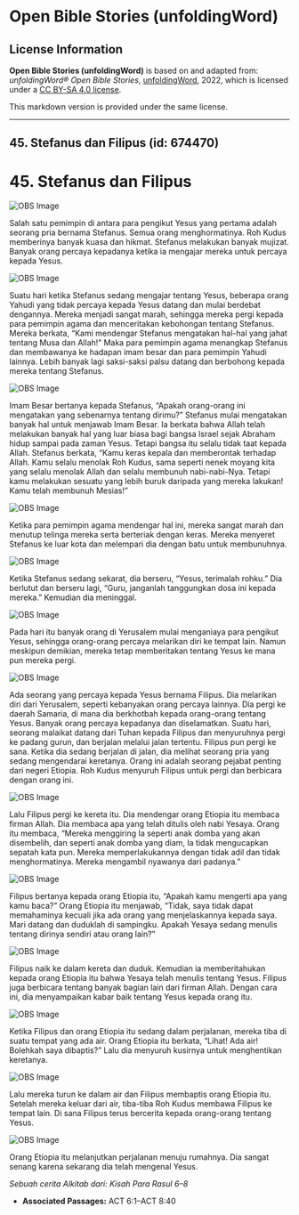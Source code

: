 # Open Bible Stories (unfoldingWord)

## License Information

**Open Bible Stories (unfoldingWord)** is based on and adapted from: _unfoldingWord® Open Bible Stories_, [unfoldingWord](https://unfoldingword.org/utw), 2022, which is licensed under a [CC BY-SA 4.0 license](https://creativecommons.org/licenses/by-sa/4.0/legalcode.en).

This markdown version is provided under the same license.



--------------------------------

## 45. Stefanus dan Filipus (id: 674470)

45\. Stefanus dan Filipus
=========================

![OBS Image](https://cdn.door43.org/obs/jpg/360px/obs-en-45-01.jpg)

Salah satu pemimpin di antara para pengikut Yesus yang pertama adalah seorang pria bernama Stefanus. Semua orang menghormatinya. Roh Kudus memberinya banyak kuasa dan hikmat. Stefanus melakukan banyak mujizat. Banyak orang percaya kepadanya ketika ia mengajar mereka untuk percaya kepada Yesus.

![OBS Image](https://cdn.door43.org/obs/jpg/360px/obs-en-45-02.jpg)

Suatu hari ketika Stefanus sedang mengajar tentang Yesus, beberapa orang Yahudi yang tidak percaya kepada Yesus datang dan mulai berdebat dengannya. Mereka menjadi sangat marah, sehingga mereka pergi kepada para pemimpin agama dan menceritakan kebohongan tentang Stefanus. Mereka berkata, “Kami mendengar Stefanus mengatakan hal\-hal yang jahat tentang Musa dan Allah!” Maka para pemimpin agama menangkap Stefanus dan membawanya ke hadapan imam besar dan para pemimpin Yahudi lainnya. Lebih banyak lagi saksi\-saksi palsu datang dan berbohong kepada mereka tentang Stefanus.

![OBS Image](https://cdn.door43.org/obs/jpg/360px/obs-en-45-03.jpg)

Imam Besar bertanya kepada Stefanus, “Apakah orang\-orang ini mengatakan yang sebenarnya tentang dirimu?” Stefanus mulai mengatakan banyak hal untuk menjawab Imam Besar. Ia berkata bahwa Allah telah melakukan banyak hal yang luar biasa bagi bangsa Israel sejak Abraham hidup sampai pada zaman Yesus. Tetapi bangsa itu selalu tidak taat kepada Allah. Stefanus berkata, “Kamu keras kepala dan memberontak terhadap Allah. Kamu selalu menolak Roh Kudus, sama seperti nenek moyang kita yang selalu menolak Allah dan selalu membunuh nabi\-nabi\-Nya. Tetapi kamu melakukan sesuatu yang lebih buruk daripada yang mereka lakukan! Kamu telah membunuh Mesias!”

![OBS Image](https://cdn.door43.org/obs/jpg/360px/obs-en-45-04.jpg)

Ketika para pemimpin agama mendengar hal ini, mereka sangat marah dan menutup telinga mereka serta berteriak dengan keras. Mereka menyeret Stefanus ke luar kota dan melempari dia dengan batu untuk membunuhnya.

![OBS Image](https://cdn.door43.org/obs/jpg/360px/obs-en-45-05.jpg)

Ketika Stefanus sedang sekarat, dia berseru, “Yesus, terimalah rohku.” Dia berlutut dan berseru lagi, “Guru, janganlah tanggungkan dosa ini kepada mereka.” Kemudian dia meninggal.

![OBS Image](https://cdn.door43.org/obs/jpg/360px/obs-en-45-06.jpg)

Pada hari itu banyak orang di Yerusalem mulai menganiaya para pengikut Yesus, sehingga orang\-orang percaya melarikan diri ke tempat lain. Namun meskipun demikian, mereka tetap memberitakan tentang Yesus ke mana pun mereka pergi.

![OBS Image](https://cdn.door43.org/obs/jpg/360px/obs-en-45-07.jpg)

Ada seorang yang percaya kepada Yesus bernama Filipus. Dia melarikan diri dari Yerusalem, seperti kebanyakan orang percaya lainnya. Dia pergi ke daerah Samaria, di mana dia berkhotbah kepada orang\-orang tentang Yesus. Banyak orang percaya kepadanya dan diselamatkan. Suatu hari, seorang malaikat datang dari Tuhan kepada Filipus dan menyuruhnya pergi ke padang gurun, dan berjalan melalui jalan tertentu. Filipus pun pergi ke sana. Ketika dia sedang berjalan di jalan, dia melihat seorang pria yang sedang mengendarai keretanya. Orang ini adalah seorang pejabat penting dari negeri Etiopia. Roh Kudus menyuruh Filipus untuk pergi dan berbicara dengan orang ini.

![OBS Image](https://cdn.door43.org/obs/jpg/360px/obs-en-45-08.jpg)

Lalu Filipus pergi ke kereta itu. Dia mendengar orang Etiopia itu membaca firman Allah. Dia membaca apa yang telah ditulis oleh nabi Yesaya. Orang itu membaca, “Mereka menggiring Ia seperti anak domba yang akan disembelih, dan seperti anak domba yang diam, Ia tidak mengucapkan sepatah kata pun. Mereka memperlakukannya dengan tidak adil dan tidak menghormatinya. Mereka mengambil nyawanya dari padanya.”

![OBS Image](https://cdn.door43.org/obs/jpg/360px/obs-en-45-09.jpg)

Filipus bertanya kepada orang Etiopia itu, “Apakah kamu mengerti apa yang kamu baca?” Orang Etiopia itu menjawab, “Tidak, saya tidak dapat memahaminya kecuali jika ada orang yang menjelaskannya kepada saya. Mari datang dan duduklah di sampingku. Apakah Yesaya sedang menulis tentang dirinya sendiri atau orang lain?”

![OBS Image](https://cdn.door43.org/obs/jpg/360px/obs-en-45-10.jpg)

Filipus naik ke dalam kereta dan duduk. Kemudian ia memberitahukan kepada orang Etiopia itu bahwa Yesaya telah menulis tentang Yesus. Filipus juga berbicara tentang banyak bagian lain dari firman Allah. Dengan cara ini, dia menyampaikan kabar baik tentang Yesus kepada orang itu.

![OBS Image](https://cdn.door43.org/obs/jpg/360px/obs-en-45-11.jpg)

Ketika Filipus dan orang Etiopia itu sedang dalam perjalanan, mereka tiba di suatu tempat yang ada air. Orang Etiopia itu berkata, “Lihat! Ada air! Bolehkah saya dibaptis?” Lalu dia menyuruh kusirnya untuk menghentikan keretanya.

![OBS Image](https://cdn.door43.org/obs/jpg/360px/obs-en-45-12.jpg)

Lalu mereka turun ke dalam air dan Filipus membaptis orang Etiopia itu. Setelah mereka keluar dari air, tiba\-tiba Roh Kudus membawa Filipus ke tempat lain. Di sana Filipus terus bercerita kepada orang\-orang tentang Yesus.

![OBS Image](https://cdn.door43.org/obs/jpg/360px/obs-en-45-13.jpg)

Orang Etiopia itu melanjutkan perjalanan menuju rumahnya. Dia sangat senang karena sekarang dia telah mengenal Yesus.

*Sebuah cerita Alkitab dari: Kisah Para Rasul 6–8*

* **Associated Passages:** ACT 6:1–ACT 8:40

